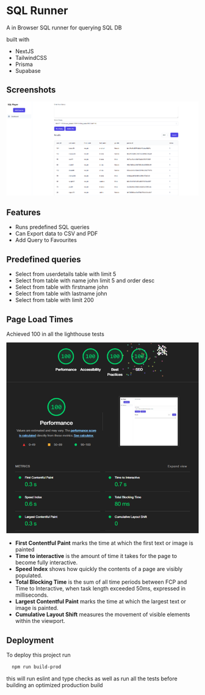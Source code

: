   


# SQL Runner

A in Browser SQL runner for querying SQL DB

built with

- NextJS
- TailwindCSS
- Prisma
- Supabase










## Screenshots

![App Screenshot](src/assets/screen-app.png)



## Features

- Runs predefined SQL queries
- Can Export data to CSV and PDF
- Add Query to Favourites

## Predefined queries

- Select from userdetails table with limit 5
- Select from table with name john limit 5 and order desc
- Select from table with firstname john
- Select from table with lastname john
- Select from table with limit 200

## Page Load Times

Achieved 100 in all the lighthouse tests

![lighthouse report](src/assets/screen-lighthouse.png)

- **First Contentful Paint** marks the time at which the first text or image is painted
- **Time to interactive** is the amount of time it takes for the page to become fully interactive.
- **Speed Index** shows how quickly the contents of a page are visibly populated.
- **Total Blocking Time** is the sum of all time periods between FCP and Time to Interactive, when task length exceeded 50ms, expressed in milliseconds.
- **Largest Contentful Paint** marks the time at which the largest text or image is painted.
- **Cumulative Layout Shift** measures the movement of visible elements within the viewport.

## Deployment

To deploy this project run


```bash
  npm run build-prod
```

this will run eslint and type checks as well as run all the tests before building an optimized production build
